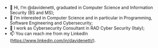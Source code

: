 - 👋 Hi, I’m @davidenetti, graduated in Computer Science and Information Security (BS and MS);
- 👀 I’m interested in Computer Science and in particular in Programming, Software Engineering and Cybersecurity;
- 💼 I work as Cybersecurity Consultant in RAD Cyber Security (Italy);
- 📫 You can reach me from my LinkedIn (https://www.linkedin.com/in/davidenetti/).
